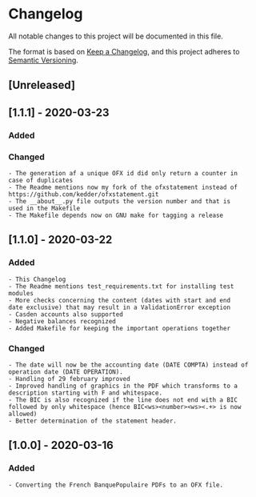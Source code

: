 # Changelog

All notable changes to this project will be documented in this file.

The format is based on [Keep a Changelog](https://keepachangelog.com/en/1.0.0/),
and this project adheres to [Semantic Versioning](https://semver.org/spec/v2.0.0.html).

## [Unreleased]

## [1.1.1] - 2020-03-23

### Added


### Changed

	- The generation af a unique OFX id did only return a counter in
	case of duplicates
	- The Readme mentions now my fork of the ofxstatement instead of
	https://github.com/kedder/ofxstatement.git
	- The __about__.py file outputs the version number and that is
	used in the Makefile
	- The Makefile depends now on GNU make for tagging a release

## [1.1.0] - 2020-03-22

### Added

	- This Changelog
	- The Readme mentions test_requirements.txt for installing test modules
	- More checks concerning the content (dates with start and end
	date exclusive) that may result in a ValidationError exception
	- Casden accounts also supported
	- Negative balances recognized
	- Added Makefile for keeping the important operations together

### Changed

	- The date will now be the accounting date (DATE COMPTA) instead of operation date (DATE OPERATION).
	- Handling of 29 february improved
	- Improved handling of graphics in the PDF which transforms to a
	description starting with F and whitespace.
	- The BIC is also recognized if the line does not end with a BIC
	followed by only whitespace (hence BIC<ws><number><ws><.+> is now
	allowed)
	- Better determination of the statement header.

## [1.0.0] - 2020-03-16

### Added

	- Converting the French BanquePopulaire PDFs to an OFX file.
